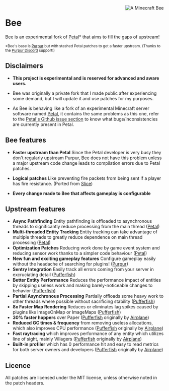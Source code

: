 <!-- Variables -->
[airplane]: https://github.com/TECHNOVE/Airplane
[contactpurpur]: https://github.com/PurpurMC/Purpur#contact
[petal]: https://github.com/Bloom-host/Petal
[petalissues]: https://github.com/Bloom-host/Petal/issues
[pufferfish]: https://github.com/pufferfish-gg/Pufferfish
[purpur]: https://github.com/PurpurMC/Purpur
[slice]: https://github.com/Cryptite/Slice

<img src="https://static.wikia.nocookie.net/minecraft_gamepedia/images/5/58/Bee.gif/revision/latest?cb=20200414132722" alt="A Minecraft Bee" align="right">

# Bee

Bee is an experimental fork of [Petal][petal]* that aims to fill the gaps of upstream!

<sub>*Bee's base is [Purpur][purpur] but with stashed Petal patches to get a faster upstream. (Thanks to the [Purpur Discord][contactpurpur] support!)</sub>

## Disclaimers

- **This project is experimental and is reserved for advanced and aware users.**

- Bee was originally a private fork that I made public after experiencing some demand, but I will update it and use patches for my purposes.

- As Bee is behaving like a fork of an experimental Minecraft server software named [Petal][petal], it contains the same problems as this one, refer to the [Petal's Github issue section][petalissues] to know what bugs/inconsistencies are currently present in Petal.

## Bee features

- **Faster upstream than Petal** Since the Petal developer is very busy they don't regularly upstream Purpur, Bee does not have this problem unless a major upstream code change leads to compilation errors due to Petal patches.

- **Logical patches** Like preventing fire packets from being sent if a player has fire resistance. (Ported from [Slice][slice])

- **Every change made to Bee that affects gameplay is configurable**

## Upstream features

- **Async Pathfinding** Entity pathfinding is offloaded to asynchronous threads to significantly reduce processing from the main thread ([Petal][petal])
- **Multi-threaded Entity Tracking** Entity tracking can take advantage of multiple threads to greatly reduce dependence on main thread processing ([Petal][petal])
- **Optimization Patches** Reducing work done by game event system and reducing sensor work thanks to a simpler code behaviour ([Petal][petal])
- **New fun and exciting gameplay features** Configure gameplay easily without the headache of searching for plugins! ([Purpur][purpur])
- **Sentry Integration** Easily track all errors coming from your server in excruciating detail ([Pufferfish][pufferfish])
- **Better Entity Performance** Reduces the performance impact of entities by skipping useless work and making barely-noticeable changes to behavior ([Pufferfish][pufferfish])
- **Partial Asynchronous Processing** Partially offloads some heavy work to other threads where possible without sacrificing stability ([Pufferfish][pufferfish])
- **8x Faster Map Rendering** Reduces or eliminates lag spikes caused by plugins like ImageOnMap or ImageMaps ([Pufferfish][pufferfish])
- **30% faster hoppers** over Paper ([Pufferfish][pufferfish] originally by [Airplane][airplane])
- **Reduced GC times & frequency** from removing useless allocations, which also improves CPU performance ([Pufferfish][pufferfish] originally by [Airplane][airplane])
- **Fast raytracing** which improves performance of any entity which utilizes line of sight, mainly Villagers ([Pufferfish][pufferfish] originally by [Airplane][airplane])
- **Built-in profiler** which has 0 performance hit and easy to read metrics for both server owners and developers ([Pufferfish][pufferfish] originally by [Airplane][airplane])

## Licence

All patches are licensed under the MIT license, unless otherwise noted in the patch headers.
